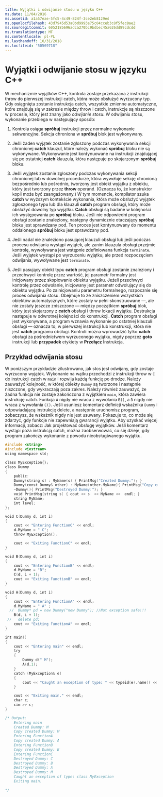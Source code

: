 ```yaml
---
title: Wyjątki i odwijanie stosu w języku C++
ms.date: 11/04/2016
ms.assetid: a1a57eae-5fc5-4c49-824f-3ce2eb8129ed
ms.openlocfilehash: 43d7945d53a0bd9993e75c04cceb3c8f5fec8ae2
ms.sourcegitcommit: 6052185696adca270bc9bdbec45a626dd89cdcdd
ms.translationtype: MT
ms.contentlocale: pl-PL
ms.lasthandoff: 10/31/2018
ms.locfileid: "50569718"
---
```

# <a name="exceptions-and-stack-unwinding-in-c"></a>Wyjątki i odwijanie stosu w języku C++

W mechanizmie wyjątków C++, kontrola zostaje przekazana z instrukcji throw do pierwszej instrukcji catch, która może obsłużyć wyrzucony typ. Gdy osiągnięta zostanie instrukcja catch, wszystkie zmienne automatyczne, które znajdują się w zakresie między throw i catch, instrukcje są niszczone w procesie, który jest znany jako *odwijanie stosu*. W odwijaniu stosu, wykonanie przebiega w następujący sposób:

1. Kontrola osiąga **spróbuj** instrukcji przez normalne wykonanie sekwencyjne. Sekcja chroniona w **spróbuj** blok jest wykonywany.

1. Jeśli żaden wyjątek zostanie zgłoszony podczas wykonywania sekcji chronionej **catch** klauzul, które należy wykonać **spróbuj** bloku nie są wykonywane. Wykonywanie jest kontynuowane na instrukcji znajdującej się po ostatniej **catch** klauzula, która następuje po skojarzonym **spróbuj** bloku.

1. Jeśli wyjątek zostanie zgłoszony podczas wykonywania sekcji chronionej lub w dowolnej procedurze, która wywołuje sekcję chronioną bezpośrednio lub pośrednio, tworzony jest obiekt wyjątku z obiektu, który jest tworzony przez **throw** operand. (Oznacza to, że konstruktor kopii może być zaangażowany.) W tym momencie, kompilator szuka **catch** w wyższym kontekście wykonania, która może obsłużyć wyjątek zgłoszonego typu lub dla klauzuli **catch** program obsługi, który może obsłużyć dowolny typ wyjątku. **Catch** obsługi są badane w kolejności ich występowania po **spróbuj** bloku. Jeśli nie odpowiedni program obsługi zostanie znaleziony, następny dynamicznie otaczający **spróbuj** bloku jest sprawdzany pod. Ten proces jest kontynuowany do momentu oddalonego **spróbuj** bloku jest sprawdzany pod.

1. Jeśli nadal nie znaleziono pasującej klauzuli obsługi lub jeśli podczas procesu odwijania wystąpi wyjątek, ale zanim klauzula obsługi przejmie kontrolę, wywoływana jest wstępnie zdefiniowana funkcja `terminate`. Jeśli wyjątek wystąpi po wyrzuceniu wyjątku, ale przed rozpoczęciem odwijania, wywoływane jest `terminate`.

1. Jeśli pasujący obiekt typu **catch** program obsługi zostanie znaleziony i przechwyci kontrolę przez wartość, jej parametr formalny jest inicjowany przez skopiowanie obiektu wyjątku. Jeżeli przechwyci kontrolę przez odwołanie, inicjowany jest parametr odwołujący się do obiektu wyjątku. Po zainicjowaniu parametru formalnego, rozpocznie się proces odwijania stosu. Obejmuje to ze zniszczeniem wszystkich obiektów automatycznych, które zostały w pełni skonstruowane —, ale nie zostały jeszcze zniszczone — między początkiem **spróbuj** blok, który jest skojarzony z **catch** obsługi i throw lokacji wyjątku. Destrukcja następuje w odwrotnej kolejności do konstrukcji. **Catch** program obsługi jest wykonywana, a program wznawia wykonanie po ostatniej klauzuli obsługi — oznacza to, w pierwszej instrukcji lub konstrukcji, która nie jest **catch** programu obsługi. Kontroli można wprowadzić tylko **catch** obsługi za pośrednictwem wyrzuconego wyjątku, nigdy poprzez **goto** instrukcji lub **przypadek** etykiety w **Przełącz** Instrukcja.

## <a name="stack-unwinding-example"></a>Przykład odwijania stosu

W poniższym przykładzie zilustrowano, jak stos jest odwijany, gdy zostaje wyrzucony wyjątek. Wykonanie na wątku przechodzi z instrukcji throw w `C` do instrukcji catch w `main` i rozwija każdą funkcję po drodze. Należy zauważyć kolejność, w której obiekty `Dummy` są tworzone i następnie niszczone, gdy wykraczają poza zakres. Należy również zauważyć, że żadna funkcja nie zostaje zakończona z wyjątkiem `main`, która zawiera instrukcję catch. Funkcja `A` nigdy nie wraca z wywołania `B()`, a `B` nigdy nie wraca z wywołania `C()`. Jeśli usuniesz komentarz definicji wskaźnika `Dummy` i odpowiadającą instrukcję delete, a następnie uruchomisz program, zobaczysz, że wskaźnik nigdy nie jest usuwany. Pokazuje to, co może się zdarzyć, gdy funkcje nie zapewniają gwarancji wyjątku. Aby uzyskać więcej informacji, zobacz: Jak projektować obsługę wyjątków. Jeśli komentarz wystąpi poza instrukcją catch, można zaobserwować, co się dzieje, gdy program zakończy wykonanie z powodu nieobsługiwanego wyjątku.

```cpp
#include <string>
#include <iostream>
using namespace std;

class MyException{};
class Dummy
{
    public:
    Dummy(string s) : MyName(s) { PrintMsg("Created Dummy:"); }
    Dummy(const Dummy& other) : MyName(other.MyName){ PrintMsg("Copy created Dummy:"); }
    ~Dummy(){ PrintMsg("Destroyed Dummy:"); }
    void PrintMsg(string s) { cout << s  << MyName <<  endl; }
    string MyName; 
    int level;
};

void C(Dummy d, int i)
{ 
    cout << "Entering FunctionC" << endl;
    d.MyName = " C";
    throw MyException();   

    cout << "Exiting FunctionC" << endl;
}

void B(Dummy d, int i)
{
    cout << "Entering FunctionB" << endl;
    d.MyName = "B";
    C(d, i + 1);   
    cout << "Exiting FunctionB" << endl; 
}

void A(Dummy d, int i)
{ 
    cout << "Entering FunctionA" << endl;
    d.MyName = " A" ;
  //  Dummy* pd = new Dummy("new Dummy"); //Not exception safe!!!
    B(d, i + 1);
 //   delete pd; 
    cout << "Exiting FunctionA" << endl;   
}

int main()
{
    cout << "Entering main" << endl;
    try
    {
        Dummy d(" M");
        A(d,1);
    }
    catch (MyException& e)
    {
        cout << "Caught an exception of type: " << typeid(e).name() << endl;
    }

    cout << "Exiting main." << endl;
    char c;
    cin >> c;
}

/* Output:
    Entering main
    Created Dummy: M
    Copy created Dummy: M
    Entering FunctionA
    Copy created Dummy: A
    Entering FunctionB
    Copy created Dummy: B
    Entering FunctionC
    Destroyed Dummy: C
    Destroyed Dummy: B
    Destroyed Dummy: A
    Destroyed Dummy: M
    Caught an exception of type: class MyException
    Exiting main.

*/
```